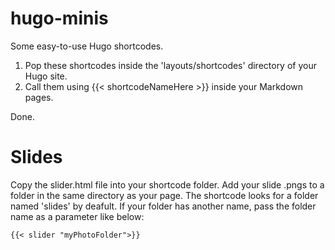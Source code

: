 # hugo-minis
Some easy-to-use Hugo shortcodes. 

  1. Pop these shortcodes inside the 'layouts/shortcodes' directory of your Hugo site.
  2. Call them using {{< shortcodeNameHere >}} inside your Markdown pages. 

Done.


# Slides
Copy the slider.html file into your shortcode folder. 
Add your slide .pngs to a folder in the same directory as your page. The shortcode looks for a folder named 'slides' by deafult. If your folder has another name, pass the folder name as a parameter like below:
``` 
{{< slider "myPhotoFolder">}}
```
